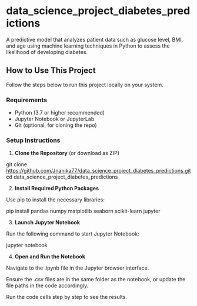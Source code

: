 # data_science_project_diabetes_predictions
A predictive model that analyzes patient data such as glucose level, BMI, and age using machine learning techniques in Python to assess the likelihood of developing diabetes.


##  How to Use This Project

Follow the steps below to run this project locally on your system.

###  Requirements

- Python (3.7 or higher recommended)
- Jupyter Notebook or JupyterLab
- Git (optional, for cloning the repo)
  
###  Setup Instructions

1. **Clone the Repository** (or download as ZIP)

git clone https://github.com/Jnanika77/data_science_project_diabetes_predictions.git
cd data_science_project_diabetes_predictions


2. **Install Required Python Packages**

Use pip to install the necessary libraries:

pip install pandas numpy matplotlib seaborn scikit-learn jupyter

3. **Launch Jupyter Notebook**
   
Run the following command to start Jupyter Notebook:

jupyter notebook

4. **Open and Run the Notebook**

Navigate to the .ipynb file in the Jupyter browser interface.

Ensure the .csv files are in the same folder as the notebook, or update the file paths in the code accordingly.

Run the code cells step by step to see the results.
